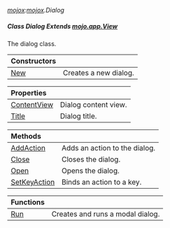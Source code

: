 _[mojox](../../modules/mojox/mojox-module.md):[mojox](../../modules/mojox/mojox-module.md).Dialog_
##### Class Dialog Extends [mojo.app.View](../../modules/mojo/mojo-app-view.md)
The dialog class.

| Constructors | |
|:---|:---|
| [New](mojox-dialog-new.md) | Creates a new dialog. |

| Properties | |
|:---|:---|
| [ContentView](mojox-dialog-contentview.md) | Dialog content view. |
| [Title](mojox-dialog-title.md) | Dialog title. |

| Methods | |
|:---|:---|
| [AddAction](mojox-dialog-addaction.md) | Adds an action to the dialog. |
| [Close](mojox-dialog-close.md) | Closes the dialog. |
| [Open](mojox-dialog-open.md) | Opens the dialog. |
| [SetKeyAction](mojox-dialog-setkeyaction.md) | Binds an action to a key. |

| Functions | |
|:---|:---|
| [Run](mojox-dialog-run.md) | Creates and runs a modal dialog. |
